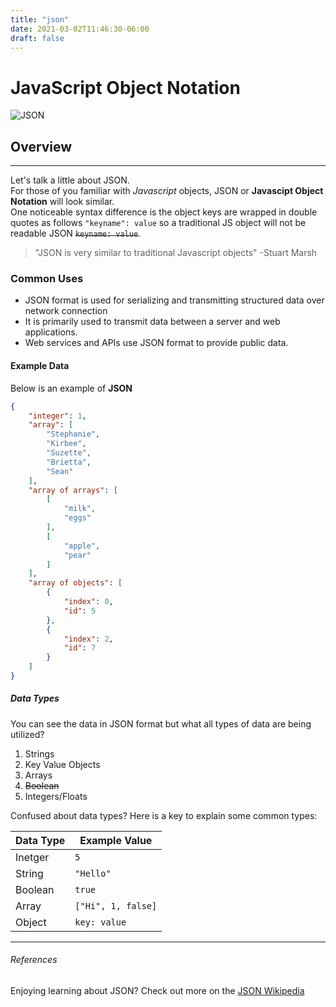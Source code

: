 ```yaml
---
title: "json"
date: 2021-03-02T11:46:30-06:00
draft: false
---
```


# JavaScript Object Notation

![JSON](/images/json.png "JSON Banner")

## Overview

---

Let's talk a little about JSON. \
For those of you familiar with _Javascript_ objects, JSON or __Javascipt Object Notation__ will look similar. \
One noticeable syntax difference is the object keys are wrapped in double quotes as follows `"keyname": value` so a traditional JS object will not be readable JSON ~~`keyname: value`~~.

> "JSON is very similar to traditional Javascript objects"
-Stuart Marsh

### Common Uses

* JSON format is used for serializing and transmitting structured data over network connection
* It is primarily used to transmit data between a server and web applications.
* Web services and APIs use JSON format to provide public data.

#### Example Data

Below is an example of __JSON__

```json
{
    "integer": 1,
    "array": [
        "Stephanie",
        "Kirbee",
        "Suzette",
        "Brietta",
        "Sean"
    ],
    "array of arrays": [
        [
            "milk",
            "eggs"
        ],
        [
            "apple",
            "pear"
        ]
    ],
    "array of objects": [
        {
            "index": 0,
            "id": 5
        },
        {
            "index": 2,
            "id": 7
        }
    ]
}
```

##### Data Types

You can see the data in JSON format but what all types of data are being utilized?

1. Strings
1. Key Value Objects
1. Arrays
1. ~~Boolean~~
1. Integers/Floats

Confused about data types? Here is a key to explain some common types:

| Data Type   | Example Value  |
| ----------- | -----------    |
| Inetger     | `5`            |
| String      | `"Hello"`      |
| Boolean     | `true`         |
| Array       | `["Hi", 1, false]`   |
| Object      | `key: value`         |

---

###### References

Enjoying learning about JSON? Check out more on the [JSON Wikipedia](https://en.wikipedia.org/wiki/JSON "JSON Wikipedia")
